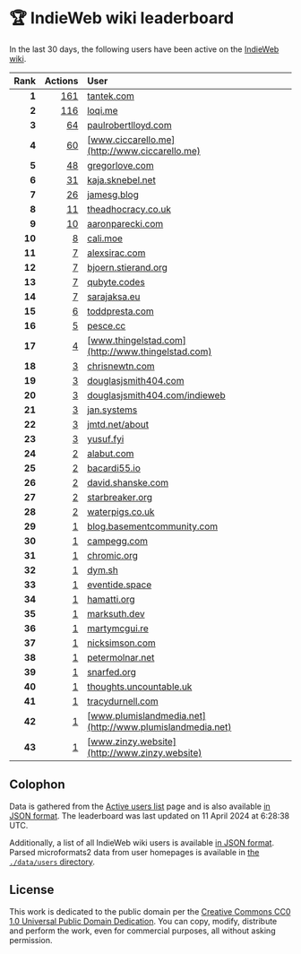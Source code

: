 # 🏆 IndieWeb wiki leaderboard

In the last 30 days, the following users have been active on the [IndieWeb wiki](https://indieweb.org).

| Rank | Actions | User |
|-----:|--------:|:-----|
| **1** | [161](https://indieweb.org/Special:Contributions/Tantek.com) | [tantek.com](http://tantek.com) |
| **2** | [116](https://indieweb.org/Special:Contributions/Loqi.me) | [loqi.me](http://loqi.me) |
| **3** | [64](https://indieweb.org/Special:Contributions/Paulrobertlloyd.com) | [paulrobertlloyd.com](http://paulrobertlloyd.com) |
| **4** | [60](https://indieweb.org/Special:Contributions/Www.ciccarello.me) | [www.ciccarello.me](http://www.ciccarello.me) |
| **5** | [48](https://indieweb.org/Special:Contributions/Gregorlove.com) | [gregorlove.com](http://gregorlove.com) |
| **6** | [31](https://indieweb.org/Special:Contributions/Kaja.sknebel.net) | [kaja.sknebel.net](http://kaja.sknebel.net) |
| **7** | [26](https://indieweb.org/Special:Contributions/Jamesg.blog) | [jamesg.blog](http://jamesg.blog) |
| **8** | [11](https://indieweb.org/Special:Contributions/Theadhocracy.co.uk) | [theadhocracy.co.uk](http://theadhocracy.co.uk) |
| **9** | [10](https://indieweb.org/Special:Contributions/Aaronparecki.com) | [aaronparecki.com](http://aaronparecki.com) |
| **10** | [8](https://indieweb.org/Special:Contributions/Cali.moe) | [cali.moe](http://cali.moe) |
| **11** | [7](https://indieweb.org/Special:Contributions/Alexsirac.com) | [alexsirac.com](http://alexsirac.com) |
| **12** | [7](https://indieweb.org/Special:Contributions/Bjoern.stierand.org) | [bjoern.stierand.org](http://bjoern.stierand.org) |
| **13** | [7](https://indieweb.org/Special:Contributions/Qubyte.codes) | [qubyte.codes](http://qubyte.codes) |
| **14** | [7](https://indieweb.org/Special:Contributions/Sarajaksa.eu) | [sarajaksa.eu](http://sarajaksa.eu) |
| **15** | [6](https://indieweb.org/Special:Contributions/Toddpresta.com) | [toddpresta.com](http://toddpresta.com) |
| **16** | [5](https://indieweb.org/Special:Contributions/Pesce.cc) | [pesce.cc](http://pesce.cc) |
| **17** | [4](https://indieweb.org/Special:Contributions/Www.thingelstad.com) | [www.thingelstad.com](http://www.thingelstad.com) |
| **18** | [3](https://indieweb.org/Special:Contributions/Chrisnewtn.com) | [chrisnewtn.com](http://chrisnewtn.com) |
| **19** | [3](https://indieweb.org/Special:Contributions/Douglasjsmith404.com) | [douglasjsmith404.com](http://douglasjsmith404.com) |
| **20** | [3](https://indieweb.org/Special:Contributions/Douglasjsmith404.com_indieweb) | [douglasjsmith404.com/indieweb](http://douglasjsmith404.com/indieweb) |
| **21** | [3](https://indieweb.org/Special:Contributions/Jan.systems) | [jan.systems](http://jan.systems) |
| **22** | [3](https://indieweb.org/Special:Contributions/Jmtd.net_about) | [jmtd.net/about](http://jmtd.net/about) |
| **23** | [3](https://indieweb.org/Special:Contributions/Yusuf.fyi) | [yusuf.fyi](http://yusuf.fyi) |
| **24** | [2](https://indieweb.org/Special:Contributions/Alabut.com) | [alabut.com](http://alabut.com) |
| **25** | [2](https://indieweb.org/Special:Contributions/Bacardi55.io) | [bacardi55.io](http://bacardi55.io) |
| **26** | [2](https://indieweb.org/Special:Contributions/David.shanske.com) | [david.shanske.com](http://david.shanske.com) |
| **27** | [2](https://indieweb.org/Special:Contributions/Starbreaker.org) | [starbreaker.org](http://starbreaker.org) |
| **28** | [2](https://indieweb.org/Special:Contributions/Waterpigs.co.uk) | [waterpigs.co.uk](http://waterpigs.co.uk) |
| **29** | [1](https://indieweb.org/Special:Contributions/Blog.basementcommunity.com) | [blog.basementcommunity.com](http://blog.basementcommunity.com) |
| **30** | [1](https://indieweb.org/Special:Contributions/Campegg.com) | [campegg.com](http://campegg.com) |
| **31** | [1](https://indieweb.org/Special:Contributions/Chromic.org) | [chromic.org](http://chromic.org) |
| **32** | [1](https://indieweb.org/Special:Contributions/Dym.sh) | [dym.sh](http://dym.sh) |
| **33** | [1](https://indieweb.org/Special:Contributions/Eventide.space) | [eventide.space](http://eventide.space) |
| **34** | [1](https://indieweb.org/Special:Contributions/Hamatti.org) | [hamatti.org](http://hamatti.org) |
| **35** | [1](https://indieweb.org/Special:Contributions/Marksuth.dev) | [marksuth.dev](http://marksuth.dev) |
| **36** | [1](https://indieweb.org/Special:Contributions/Martymcgui.re) | [martymcgui.re](http://martymcgui.re) |
| **37** | [1](https://indieweb.org/Special:Contributions/Nicksimson.com) | [nicksimson.com](http://nicksimson.com) |
| **38** | [1](https://indieweb.org/Special:Contributions/Petermolnar.net) | [petermolnar.net](http://petermolnar.net) |
| **39** | [1](https://indieweb.org/Special:Contributions/Snarfed.org) | [snarfed.org](http://snarfed.org) |
| **40** | [1](https://indieweb.org/Special:Contributions/Thoughts.uncountable.uk) | [thoughts.uncountable.uk](http://thoughts.uncountable.uk) |
| **41** | [1](https://indieweb.org/Special:Contributions/Tracydurnell.com) | [tracydurnell.com](http://tracydurnell.com) |
| **42** | [1](https://indieweb.org/Special:Contributions/Www.plumislandmedia.net) | [www.plumislandmedia.net](http://www.plumislandmedia.net) |
| **43** | [1](https://indieweb.org/Special:Contributions/Www.zinzy.website) | [www.zinzy.website](http://www.zinzy.website) |


## Colophon

Data is gathered from the [Active users list](https://indieweb.org/Special:ActiveUsers) page and is also available [in JSON format](https://github.com/jgarber623/indieweb-wiki-leaderboard/blob/main/data/leaderboard.json). The leaderboard was last updated on 11 April 2024 at 6:28:38 UTC.

Additionally, a list of all IndieWeb wiki users is available [in JSON format](https://github.com/jgarber623/indieweb-wiki-leaderboard/blob/main/data/users.json). Parsed microformats2 data from user homepages is available in [the `./data/users` directory](https://github.com/jgarber623/indieweb-wiki-leaderboard/blob/main/data/users).

## License

This work is dedicated to the public domain per the [Creative Commons CC0 1.0 Universal Public Domain Dedication](https://creativecommons.org/publicdomain/zero/1.0/). You can copy, modify, distribute and perform the work, even for commercial purposes, all without asking permission.
